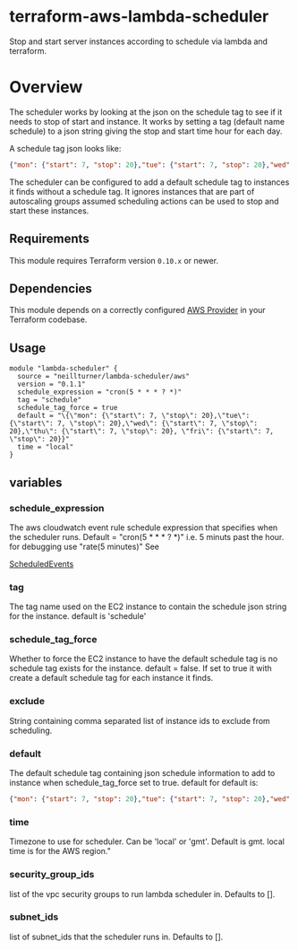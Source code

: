 # terraform-aws-lambda-scheduler
Stop and start server instances according to schedule via lambda and terraform.

# Overview

The scheduler works by looking at the json on the schedule tag to see if it needs to stop of start and instance.
It works by setting a tag (default name schedule) to a json string giving the stop and start time hour for each day.

A schedule tag json looks like:
```json
{"mon": {"start": 7, "stop": 20},"tue": {"start": 7, "stop": 20},"wed": {"start": 7, "stop": 20},"thu": {"start": 7, "stop": 20}, "fri": {"start": 7, "stop": 20}}
```

The scheduler can be configured to add a default schedule tag to instances it finds without a schedule tag.
It ignores instances that are part of autoscaling groups assumed scheduling actions can be used to stop and start these instances.


## Requirements

This module requires Terraform version `0.10.x` or newer.

## Dependencies

This module depends on a correctly configured [AWS Provider](https://www.terraform.io/docs/providers/aws/index.html) in your Terraform codebase.

## Usage

```
module "lambda-scheduler" {
  source = "neillturner/lambda-scheduler/aws"
  version = "0.1.1"
  schedule_expression = "cron(5 * * * ? *)"
  tag = "schedule"
  schedule_tag_force = true
  default = "\{\"mon": {\"start\": 7, \"stop\": 20},\"tue\": {\"start\": 7, \"stop\": 20},\"wed\": {\"start\": 7, \"stop\": 20},\"thu\": {\"start\": 7, \"stop\": 20}, \"fri\": {\"start\": 7, \"stop\": 20}}"
  time = "local"
}
```
## variables

### schedule_expression
The aws cloudwatch event rule schedule expression that specifies when the scheduler runs. Default = "cron(5 * * * ? *)"  i.e. 5 minuts past the hour. for debugging use "rate(5 minutes)" See

[ScheduledEvents](https://docs.aws.amazon.com/AmazonCloudWatch/latest/events/ScheduledEvents.html)

### tag
The tag name used on the EC2 instance to contain the schedule json string for the instance. default is 'schedule'

### schedule_tag_force
Whether to force the EC2 instance to have the default schedule tag is no schedule tag exists for the instance. default = false. If set to true it with create a default schedule tag for each instance it finds.

### exclude
String containing comma separated list of instance ids to exclude from scheduling.

### default
The default schedule tag containing json schedule information to add to instance when schedule_tag_force set to true. default for default is:
```json
{"mon": {"start": 7, "stop": 20},"tue": {"start": 7, "stop": 20},"wed": {"start": 7, "stop": 20},"thu": {"start": 7, "stop": 20}, "fri": {"start": 7, "stop": 20}}
```

### time
Timezone to use for scheduler. Can be 'local' or 'gmt'. Default is gmt. local time is for the AWS region."

### security_group_ids
list of the vpc security groups to run lambda scheduler in. Defaults to [].

### subnet_ids
list of subnet_ids that the scheduler runs in. Defaults to [].

